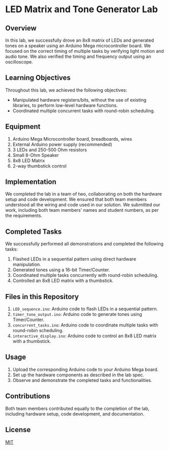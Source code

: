 # LED Matrix and Tone Generator Lab

## Overview
In this lab, we successfully drove an 8x8 matrix of LEDs and generated tones on a speaker using an Arduino Mega microcontroller board. We focused on the correct timing of multiple tasks by verifying light motion and audio tone. We also verified the timing and frequency output using an oscilloscope.

## Learning Objectives
Throughout this lab, we achieved the following objectives:
- Manipulated hardware registers/bits, without the use of existing libraries, to perform low-level hardware functions.
- Coordinated multiple concurrent tasks with round-robin scheduling.

## Equipment
1. Arduino Mega Microcontroller board, breadboards, wires
2. External Arduino power supply (recommended)
3. 3 LEDs and 250-500 Ohm resistors
4. Small 8-Ohm Speaker
5. 8x8 LED Matrix
6. 2-way thumbstick control

## Implementation
We completed the lab in a team of two, collaborating on both the hardware setup and code development. We ensured that both team members understood all the wiring and code used in our solution. We submitted our work, including both team members' names and student numbers, as per the requirements.

## Completed Tasks
We successfully performed all demonstrations and completed the following tasks:
1. Flashed LEDs in a sequential pattern using direct hardware manipulation.
2. Generated tones using a 16-bit Timer/Counter.
3. Coordinated multiple tasks concurrently with round-robin scheduling.
4. Controlled an 8x8 LED matrix with a thumbstick.

## Files in this Repository
1. `LED_sequence.ino`: Arduino code to flash LEDs in a sequential pattern.
2. `timer_tone_output.ino`: Arduino code to generate tones using Timer/Counter.
3. `concurrent_tasks.ino`: Arduino code to coordinate multiple tasks with round-robin scheduling.
4. `interactive_display.ino`: Arduino code to control an 8x8 LED matrix with a thumbstick.

## Usage
1. Upload the corresponding Arduino code to your Arduino Mega board.
2. Set up the hardware components as described in the lab spec.
3. Observe and demonstrate the completed tasks and functionalities.

## Contributions
Both team members contributed equally to the completion of the lab, including hardware setup, code development, and documentation.

## License
[MIT](https://opensource.org/licenses/MIT)
